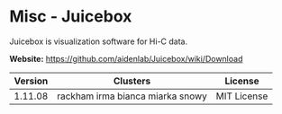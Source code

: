 # Misc - Juicebox

Juicebox is visualization software for Hi-C data.



**Website:** <https://github.com/aidenlab/Juicebox/wiki/Download>

| Version | Clusters | License |
| ------- | -------- | ------- |
| 1.11.08 | rackham irma bianca miarka snowy | MIT License |
